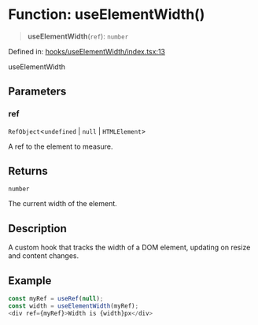 # Function: useElementWidth()

> **useElementWidth**(`ref`): `number`

Defined in: [hooks/useElementWidth/index.tsx:13](https://github.com/onyx-og/prismal/blob/7e948b825c73ffc9bb10fe5a1890783eb7215c77/packages/react/src/hooks/useElementWidth/index.tsx#L13)

useElementWidth

## Parameters

### ref

`RefObject`\<`undefined` \| `null` \| `HTMLElement`\>

A ref to the element to measure.

## Returns

`number`

The current width of the element.

## Description

A custom hook that tracks the width of a DOM element, updating on resize and content changes.

## Example

```ts
const myRef = useRef(null);
const width = useElementWidth(myRef);
<div ref={myRef}>Width is {width}px</div>
```
